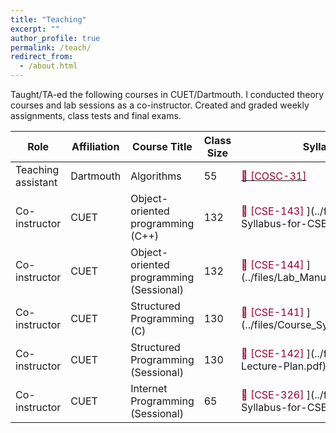 ```yaml
---
title: "Teaching"
excerpt: ""
author_profile: true
permalink: /teach/
redirect_from: 
  - /about.html
---
```


Taught/TA-ed the following courses in CUET/Dartmouth. I conducted theory courses and lab sessions as a co-instructor. Created and graded weekly assignments, class tests and final exams. 

| Role | Affiliation | Course Title | Class Size | Syllabus |
|-- | ----          | --          | ----         | -----|
|Teaching assistant | Dartmouth | Algorithms | 55 | [<font color= "#990033" >🎯 [COSC-31] </font>](https://www.cs.dartmouth.edu/~deepc/cs31-lecture-notes.htm)|
|Co-instructor | CUET | Object-oriented programming (C++) | 132 | <font color= "#990033" >🎯 [CSE-143] </font>](../files/Course-Syllabus-for-CSE-143.pdf)|
|Co-instructor | CUET | Object-oriented programming (Sessional) | 132 | <font color= "#990033" >🎯 [CSE-144] </font>](../files/Lab_Manual_OOP_144.pdf)|
|Co-instructor | CUET | Structured Programming (C) | 130 | <font color= "#990033" >🎯 [CSE-141] </font>](../files/Course_Syllabus.pdf)|
|Co-instructor | CUET | Structured Programming (Sessional) | 130 | <font color= "#990033" >🎯 [CSE-142] </font>](../files/CSE-142-Lecture-Plan.pdf)|
|Co-instructor | CUET | Internet Programming (Sessional) | 65 | <font color= "#990033" >🎯 [CSE-326] </font>](../files/Course-Syllabus-for-CSE-326.pdf)|





<!---
| Course Code|  Course Title                   | Class             | Course Plan   | Student Count | 
| ---     | ------                          | --                 | -------    | ------ |
| CSE-143    | OOP (C++)                       | Level-1 Term-II (CSE-19)|[<font color= "#990033" >CSE-143</font>](../files/Course-Syllabus-for-CSE-143.pdf)|   132      |
| CSE-144    | OOP - Sessional (C++)           | Level-1 Term-II (CSE-19)| [<font color= "#990033" >CSE-144</font>](../files/Lab_Manual_OOP_144.pdf)|   132     |
| CSE-141    | Structured Programming (C)      | Level-1 Term-I (CSE-19)|[<font color= "#990033" >CSE-141</font>](../files/Course_Syllabus.pdf)|   132      |
| CSE-142    | Structured Programming - Sessional| Level-1 Term-I (CSE-19)|[<font color= "#990033" >CSE-142</font>](../files/CSE-142-Lecture-Plan.pdf)|   132      |
| CSE-326    | Internet Programming - Sessional| Level-3 Term-I (CSE-17)| [<font color= "#990033" >CSE-326</font>](../files/Course-Syllabus-for-CSE-326.pdf)|   130     |
| CSE-144    | OOP - Sessional (C++)           | Level-1 Term-II (CSE-18)|[<font color= "#990033" >CSE-144</font>](../files/Lab_Manual_OOP_144.pdf)|   130     |
| CSE-191    | Computer Programming (C)        | Level-1 Term-II (MIE-18)|                   |   30      |
-->


<!---
## <font color="#00cc66"> FAQs </font>  
List of some questions that my students frequently ask me. If you have any other questions email or meet me in person. 

**1. I am interested in ML/NLP research, from where I should start?**   
Will answer.

**2. Know the basics of programming. Wish to participate and do well in ACM ICPC**
Will ansewer.
**3. How to maintain good GPA with decent programming skill.**
Will answer.
-->
